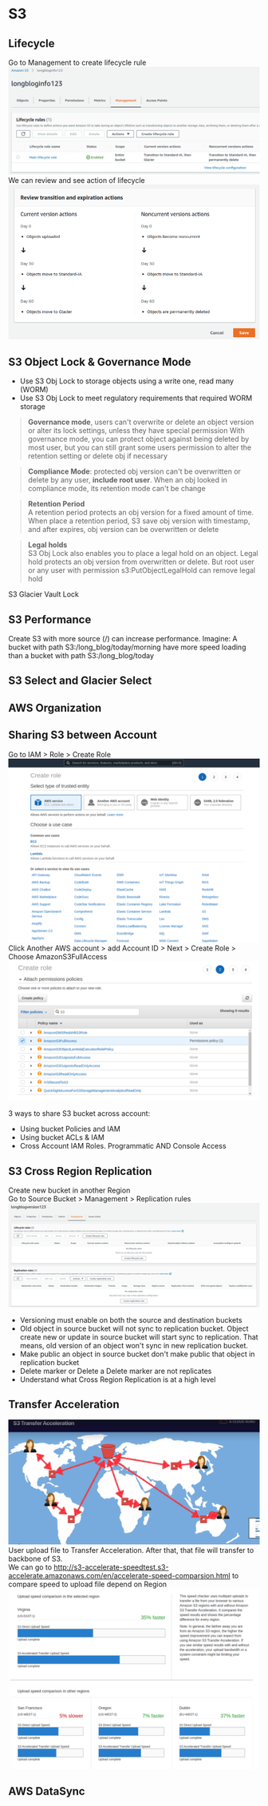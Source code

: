 # S3

## Lifecycle
Go to Management to create lifecycle rule
![img.png](img.png)
We can review and see action of lifecycle
![img_1.png](img_1.png)
## S3 Object Lock & Governance Mode
- Use S3 Obj Lock to storage objects using a write one, read many (WORM)  
- Use S3 Obj Lock to meet regulatory requirements that required WORM storage    

> **Governance mode**, users can't overwrite or delete
> an object version or alter its lock settings, unless they have special permission
> With governance mode, you can protect object against being deleted by most user, but
> you can still grant some users permission to alter the retention setting or delete obj
> if necessary

> **Compliance Mode**: protected obj version can't be overwritten or delete by any user, **include 
> root user**. When an obj looked in compliance mode, its retention mode can't be change

> **Retention Period**  
> A retention period protects an obj version for a fixed amount of time. When place a retention period, S3 
> save obj version with timestamp, and after expires, obj version can be overwritten or delete

> **Legal holds**  
> S3 Obj Lock also enables you to place a legal hold on an object. Legal hold protects an obj version from 
> overwritten or delete. But root user or any user with permission s3:PutObjectLegalHold can remove
> legal hold

S3 Glacier Vault Lock

## S3 Performance
Create S3 with more source (/) can increase performance.
Imagine: A bucket with path S3:/long_blog/today/morning have more speed loading than a bucket with path S3:/long_blog/today

## S3 Select and Glacier Select

## AWS Organization


## Sharing S3 between Account
Go to IAM > Role > Create Role
![img_2.png](img_2.png)
Click Another AWS account > add Account ID > Next > Create Role > Choose AmazonS3FullAccess
![img_3.png](img_3.png)

3 ways to share S3 bucket across account:
- Using bucket Policies and IAM
- Using bucket ACLs & IAM
- Cross Account IAM Roles. Programmatic AND Console Access

## S3 Cross Region Replication
Create new bucket in another Region  
Go to Source Bucket > Management > Replication rules
![img_4.png](img_4.png)
- Versioning must enable on both the source and destination buckets
- Old object in source bucket will not sync to replication bucket. Object create new or update in source bucket 
will start sync to replication. That means, old version of an object won't sync in new replication bucket.
- Make public an object in source bucket don't make public that object in replication bucket
- Delete marker or Delete a Delete marker are not replicates
- Understand what Cross Region Replication is at a high level

## Transfer Acceleration
![img_5.png](img_5.png)
User upload file to Transfer Acceleration. After that, that file will transfer to backbone of S3.  
We can go to http://s3-accelerate-speedtest.s3-accelerate.amazonaws.com/en/accelerate-speed-comparsion.html to compare speed to upload file
depend on Region
![img_6.png](img_6.png)

## AWS DataSync
